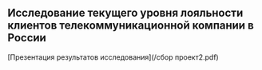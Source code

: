 ## Исследование текущего уровня лояльности клиентов телекоммуникационной компании в России

[Презентация результатов исследования](/сбор проект2.pdf)
